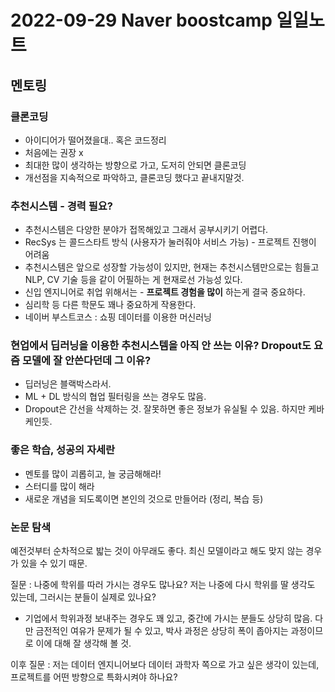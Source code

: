 # 2022-09-29 Naver boostcamp 일일노트

## 멘토링

### 클론코딩
- 아이디어가 떨어졌을대.. 혹은 코드정리
- 처음에는 권장 x 
- 최대한 많이 생각하는 방향으로 가고, 도저히 안되면 클론코딩 
- 개선점을 지속적으로 파악하고, 클론코딩 했다고 끝내지말것. 

### 추천시스템 - 경력 필요?
- 추천시스템은 다양한 분야가 접목해있고 그래서 공부시키기 어렵다. 
- RecSys 는 콜드스타트 방식 (사용자가 눌러줘야 서비스 가능) - 프로젝트 진행이 어려움
- 추천시스템은 앞으로 성장할 가능성이 있지만, 현재는 추천시스템만으로는 힘들고 NLP, CV 기술 등을 같이 어필하는 게 현재로선 가능성 있다. 
- 신입 엔지니어로 취업 위해서는 - **프로젝트 경험을 많이** 하는게 결국 중요하다. 
- 심리학 등 다른 학문도 꽤나 중요하게 작용한다. 
- 네이버 부스트코스 : 쇼핑 데이터를 이용한 머신러닝 

### 현업에서 딥러닝을 이용한 추천시스템을 아직 안 쓰는 이유? Dropout도 요즘 모델에 잘 안쓴다던데 그 이유?
- 딥러닝은 블랙박스라서.
- ML + DL 방식의 협업 필터링을 쓰는 경우도 많음.
- Dropout은 간선을 삭제하는 것. 잘못하면 좋은 정보가 유실될 수 있음. 하지만 케바케인듯.


### 좋은 학습, 성공의 자세란
- 멘토를 많이 괴롭히고, 늘 궁금해해라! 
- 스터디를 많이 해라
- 새로운 개념을 되도록이면 본인의 것으로 만들어라 (정리, 복습 등)



### 논문 탐색
예전것부터 순차적으로 밟는 것이 아무래도 좋다. 최신 모델이라고 해도 맞지 않는 경우가 있을 수 있기 때문. 





질문 : 나중에 학위를 따러 가시는 경우도 많나요? 
저는 나중에 다시 학위를 딸 생각도 있는데, 그러시는 분들이 실제로 있나요? 
- 기업에서 학위과정 보내주는 경우도 꽤 있고, 중간에 가시는 분들도 상당히 많음. 다만 금전적인 여유가 문제가 될 수 있고, 박사 과정은 상당히 폭이 좁아지는 과정이므로 이에 대해 잘 생각해 볼 것.


이후 질문 : 저는 데이터 엔지니어보다 데이터 과학자 쪽으로 가고 싶은 생각이 있는데, 프로젝트를 어떤 방향으로 특화시켜야 하나요? 

